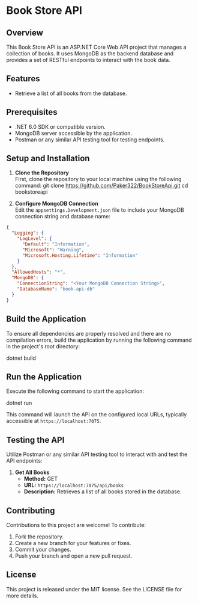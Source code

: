 # Book Store API

## Overview

This Book Store API is an ASP.NET Core Web API project that manages a collection of books. It uses MongoDB as the backend database and provides a set of RESTful endpoints to interact with the book data.

## Features

- Retrieve a list of all books from the database.

## Prerequisites

- .NET 6.0 SDK or compatible version.
- MongoDB server accessible by the application.
- Postman or any similar API testing tool for testing endpoints.

## Setup and Installation

1. **Clone the Repository**  
   First, clone the repository to your local machine using the following command:
   git clone https://github.com/Paker322/BookStoreApi.git
   cd bookstoreapi
   
2. **Configure MongoDB Connection**  
Edit the `appsettings.Development.json` file to include your MongoDB connection string and database name:

```json
{
  "Logging": {
    "LogLevel": {
      "Default": "Information",
      "Microsoft": "Warning",
      "Microsoft.Hosting.Lifetime": "Information"
    }
  },
  "AllowedHosts": "*",
  "MongoDB": {
    "ConnectionString": "<Your MongoDB Connection String>",
    "DatabaseName": "book-api-db"
  }
}
```
## Build the Application

To ensure all dependencies are properly resolved and there are no compilation errors, build the application by running the following command in the project's root directory:

dotnet build


## Run the Application

Execute the following command to start the application:

dotnet run


This command will launch the API on the configured local URLs, typically accessible at `https://localhost:7075`.

## Testing the API

Utilize Postman or any similar API testing tool to interact with and test the API endpoints:

1. **Get All Books**
   - **Method:** GET
   - **URL:** `https://localhost:7075/api/books`
   - **Description:** Retrieves a list of all books stored in the database.

## Contributing

Contributions to this project are welcome! To contribute:

1. Fork the repository.
2. Create a new branch for your features or fixes.
3. Commit your changes.
4. Push your branch and open a new pull request.

## License

This project is released under the MIT license. See the LICENSE file for more details.




